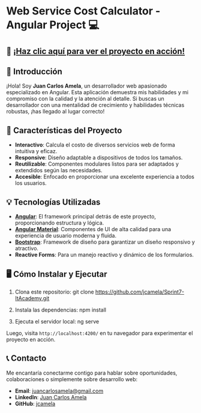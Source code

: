 # Web Service Cost Calculator - Angular Project 💻

## 🌟 [¡Haz clic aquí para ver el proyecto en acción!](https://jcamela.github.io/Sprint7-ItAcademy/)

## 🌟 Introducción

¡Hola! Soy **Juan Carlos Amela**, un desarrollador web apasionado especializado en Angular. Esta aplicación demuestra mis habilidades y mi compromiso con la calidad y la atención al detalle. Si buscas un desarrollador con una mentalidad de crecimiento y habilidades técnicas robustas, ¡has llegado al lugar correcto!

## 🚀 Características del Proyecto

- **Interactivo**: Calcula el costo de diversos servicios web de forma intuitiva y eficaz.
- **Responsive**: Diseño adaptable a dispositivos de todos los tamaños.
- **Reutilizable**: Componentes modulares listos para ser adaptados y extendidos según las necesidades.
- **Accesible**: Enfocado en proporcionar una excelente experiencia a todos los usuarios.

## 💡 Tecnologías Utilizadas

- [**Angular**](https://angular.io/): El framework principal detrás de este proyecto, proporcionando estructura y lógica.
- [**Angular Material**](https://material.angular.io/): Componentes de UI de alta calidad para una experiencia de usuario moderna y fluida.
- [**Bootstrap**](https://getbootstrap.com/): Framework de diseño para garantizar un diseño responsivo y atractivo.
- **Reactive Forms**: Para un manejo reactivo y dinámico de los formularios.

## 🖥️ Cómo Instalar y Ejecutar

1. Clona este repositorio:
git clone https://github.com/jcamela/Sprint7-ItAcademy.git


2. Instala las dependencias:
npm install


3. Ejecuta el servidor local:
ng serve


Luego, visita `http://localhost:4200/` en tu navegador para experimentar el proyecto en acción.

## 📞 Contacto

Me encantaría conectarme contigo para hablar sobre oportunidades, colaboraciones o simplemente sobre desarrollo web:

- **Email**: [juancarlosamela@gmail.com](mailto:juancarlosamela@gmail.com)
- **LinkedIn**: [Juan Carlos Amela](https://www.linkedin.com/in/juancarlosamela/)
- **GitHub**: [jcamela](https://github.com/jcamela/Sprint7-ItAcademy)

